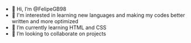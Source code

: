 - 👋 Hi, I’m @FelipeGB98
- 👀 I'm interested in learning new languages and making my codes better written and more optimized
- 🌱 I’m currently learning HTML and CSS
- 💞️ I’m looking to collaborate on projects

<!---
FelipeGB98/FelipeGB98 is a ✨ special ✨ repository because its `README.md` (this file) appears on your GitHub profile.
You can click the Preview link to take a look at your changes.
--->
